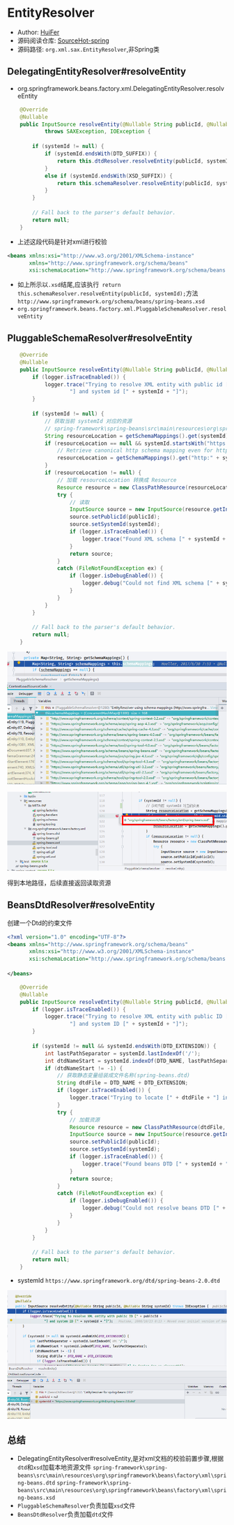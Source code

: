 # EntityResolver
- Author: [HuiFer](https://github.com/huifer)
- 源码阅读仓库: [SourceHot-spring](https://github.com/SourceHot/spring-framework-read)
- 源码路径: `org.xml.sax.EntityResolver`,非Spring类

## DelegatingEntityResolver#resolveEntity
- org.springframework.beans.factory.xml.DelegatingEntityResolver.resolveEntity
```java
    @Override
    @Nullable
    public InputSource resolveEntity(@Nullable String publicId, @Nullable String systemId)
            throws SAXException, IOException {

        if (systemId != null) {
            if (systemId.endsWith(DTD_SUFFIX)) {
                return this.dtdResolver.resolveEntity(publicId, systemId);
            }
            else if (systemId.endsWith(XSD_SUFFIX)) {
                return this.schemaResolver.resolveEntity(publicId, systemId);
            }
        }

        // Fall back to the parser's default behavior.
        return null;
    }

```
- 上述这段代码是针对xml进行校验
```xml
<beans xmlns:xsi="http://www.w3.org/2001/XMLSchema-instance"
       xmlns="http://www.springframework.org/schema/beans"
       xsi:schemaLocation="http://www.springframework.org/schema/beans http://www.springframework.org/schema/beans/spring-beans.xsd">
```
- 如上所示以`.xsd`结尾,应该执行` return this.schemaResolver.resolveEntity(publicId, systemId);`方法
`http://www.springframework.org/schema/beans/spring-beans.xsd`
- `org.springframework.beans.factory.xml.PluggableSchemaResolver.resolveEntity`
## PluggableSchemaResolver#resolveEntity
```java
    @Override
    @Nullable
    public InputSource resolveEntity(@Nullable String publicId, @Nullable String systemId) throws IOException {
        if (logger.isTraceEnabled()) {
            logger.trace("Trying to resolve XML entity with public id [" + publicId +
                    "] and system id [" + systemId + "]");
        }

        if (systemId != null) {
            // 获取当前 systemId 对应的资源
            // spring-framework\spring-beans\src\main\resources\org\springframework\beans\factory\xml\spring-beans.xsd
            String resourceLocation = getSchemaMappings().get(systemId);
            if (resourceLocation == null && systemId.startsWith("https:")) {
                // Retrieve canonical http schema mapping even for https declaration
                resourceLocation = getSchemaMappings().get("http:" + systemId.substring(6));
            }
            if (resourceLocation != null) {
                // 加载 resourceLocation 转换成 Resource
                Resource resource = new ClassPathResource(resourceLocation, this.classLoader);
                try {
                    // 读取
                    InputSource source = new InputSource(resource.getInputStream());
                    source.setPublicId(publicId);
                    source.setSystemId(systemId);
                    if (logger.isTraceEnabled()) {
                        logger.trace("Found XML schema [" + systemId + "] in classpath: " + resourceLocation);
                    }
                    return source;
                }
                catch (FileNotFoundException ex) {
                    if (logger.isDebugEnabled()) {
                        logger.debug("Could not find XML schema [" + systemId + "]: " + resource, ex);
                    }
                }
            }
        }

        // Fall back to the parser's default behavior.
        return null;
    }

```

![image-20200108081404857](assets/image-20200108081404857.png)

![image-20200108081623427](assets/image-20200108081623427.png)

得到本地路径，后续直接返回读取资源

## BeansDtdResolver#resolveEntity

创建一个Dtd的约束文件

```xml
<?xml version="1.0" encoding="UTF-8"?>
<beans xmlns="http://www.springframework.org/schema/beans"
       xmlns:xsi="http://www.w3.org/2001/XMLSchema-instance"
       xsi:schemaLocation="http://www.springframework.org/schema/beans https://www.springframework.org/dtd/spring-beans-2.0.dtd">

</beans>
```

```java
    @Override
    @Nullable
    public InputSource resolveEntity(@Nullable String publicId, @Nullable String systemId) throws IOException {
        if (logger.isTraceEnabled()) {
            logger.trace("Trying to resolve XML entity with public ID [" + publicId +
                    "] and system ID [" + systemId + "]");
        }

        if (systemId != null && systemId.endsWith(DTD_EXTENSION)) {
            int lastPathSeparator = systemId.lastIndexOf('/');
            int dtdNameStart = systemId.indexOf(DTD_NAME, lastPathSeparator);
            if (dtdNameStart != -1) {
                // 获取静态变量组装成文件名称(spring-beans.dtd)
                String dtdFile = DTD_NAME + DTD_EXTENSION;
                if (logger.isTraceEnabled()) {
                    logger.trace("Trying to locate [" + dtdFile + "] in Spring jar on classpath");
                }
                try {
                    // 加载资源
                    Resource resource = new ClassPathResource(dtdFile, getClass());
                    InputSource source = new InputSource(resource.getInputStream());
                    source.setPublicId(publicId);
                    source.setSystemId(systemId);
                    if (logger.isTraceEnabled()) {
                        logger.trace("Found beans DTD [" + systemId + "] in classpath: " + dtdFile);
                    }
                    return source;
                }
                catch (FileNotFoundException ex) {
                    if (logger.isDebugEnabled()) {
                        logger.debug("Could not resolve beans DTD [" + systemId + "]: not found in classpath", ex);
                    }
                }
            }
        }

        // Fall back to the parser's default behavior.
        return null;
    }

```




- systemId `https://www.springframework.org/dtd/spring-beans-2.0.dtd`

![image-20200108082335031](assets/image-20200108082335031.png)


## 总结

- DelegatingEntityResolver#resolveEntity,是对xml文档的校验前置步骤,根据`dtd`和`xsd`加载本地资源文件
    `spring-framework\spring-beans\src\main\resources\org\springframework\beans\factory\xml\spring-beans.dtd`
    `spring-framework\spring-beans\src\main\resources\org\springframework\beans\factory\xml\spring-beans.xsd`
- `PluggableSchemaResolver`负责加载`xsd`文件
- `BeansDtdResolver`负责加载`dtd`文件